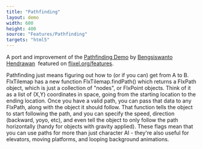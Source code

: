 ```yaml
---
title: "Pathfinding"
layout: demo
width: 600
height: 400
source: "Features/Pathfinding"
targets: "html5"
---
```


A port and improvement of the [Pathfinding Demo](https://code.google.com/p/mightiesthero-flash-game-dev-tips/source/browse/FlxPathFinding/src/PlayState.as) by&nbsp;[Bengsiswanto Hendrawan](http://mightiesthero.blogspot.de/)&nbsp;&nbsp;featured on&nbsp;[flixel.org/features](http://flixel.org/features.html).

Pathfinding just means figuring out how to (or if you can) get from A to B. FlxTilemap has a new function FlxTilemap.findPath() which returns a FlxPath object, which is just a collection of "nodes", or FlxPoint objects. Think of it as a list of (X,Y) coordinates in space, going from the starting location to the ending location. Once you have a valid path, you can pass that data to any FlxPath, along with the object it should follow. That function tells the object to start following the path, and you can specify the speed, direction (backward, yoyo, etc), and even tell the object to only follow the path horizontally (handy for objects with gravity applied). These flags mean that you can use paths for more than just character AI - they're also useful for elevators, moving platforms, and looping background animations.&nbsp;
